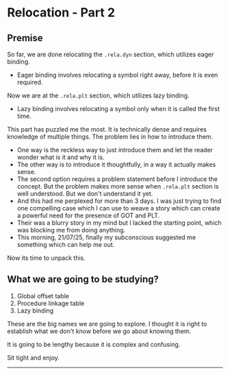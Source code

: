 # Relocation - Part 2

## Premise

So far, we are done relocating the `.rela.dyn` section, which utilizes eager binding.

* Eager binding involves relocating a symbol right away, before it is even required.

Now we are at the `.rela.plt` section, which utilizes lazy binding.

* Lazy binding involves relocating a symbol only when it is called the first time.

This part has puzzled me the most. It is technically dense and requires knowledge of multiple things. The problem lies in how to introduce them.

* One way is the reckless way to just introduce them and let the reader wonder what is it and why it is.
* The other way is to introduce it thoughtfully, in a way it actually makes sense.
* The second option requires a problem statement before I introduce the concept. But the problem makes more sense when `.rela.plt` section is well understood. But we don't understand it yet.
* And this had me perplexed for more than 3 days. I was just trying to find one compelling case which I can use to weave a story which can create a powerful need for the presence of GOT and PLT.
* Their was a blurry story in my mind but I lacked the starting point, which was blocking me from doing anything.
* This morning, 21/07/25, finally my subconscious suggested me something which can help me out.

Now its time to unpack this.

## What we are going to be studying?

1. Global offset table
2. Procedure linkage table
3. Lazy binding

These are the big names we are going to explore. I thought it is right to establish what we don't know before we go about knowing them.

It is going to be lengthy because it is complex and confusing.

Sit tight and enjoy.

***

